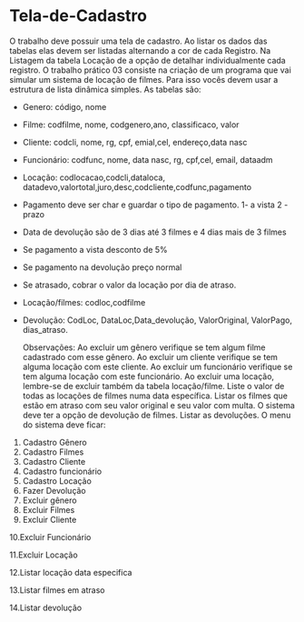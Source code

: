 # Tela-de-Cadastro

  O trabalho deve possuir uma tela de cadastro. Ao listar os dados das tabelas elas devem
ser listadas alternando a cor de cada Registro. Na Listagem da tabela Locação de a opção de
detalhar individualmente cada registro.
  O trabalho prático 03 consiste na criação de um programa que vai simular um sistema de
locação de filmes. Para isso vocês devem usar a estrutura de lista dinâmica simples.
As tabelas são:
- Genero: código, nome
- Filme: codfilme, nome, codgenero,ano, classificaco, valor
- Cliente: codcli, nome, rg, cpf, emial,cel, endereço,data nasc
- Funcionário: codfunc, nome, data nasc, rg, cpf,cel, email, dataadm
- Locação: codlocacao,codcli,dataloca, datadevo,valortotal,juro,desc,codcliente,codfunc,pagamento
 - Pagamento deve ser char e guardar o tipo de pagamento. 1- a vista 2 - prazo
 - Data de devolução são de 3 dias até 3 filmes e 4 dias mais de 3 filmes
 - Se pagamento a vista desconto de 5%
 - Se pagamento na devolução preço normal
 - Se atrasado, cobrar o valor da locação por dia de atraso.
- Locação/filmes: codloc,codfilme
- Devolução: CodLoc, DataLoc,Data_devolução, ValorOriginal, ValorPago, dias_atraso.
  
  Observações:
Ao excluir um gênero verifique se tem algum filme cadastrado com esse gênero.
Ao excluir um cliente verifique se tem alguma locação com este cliente.
Ao excluir um funcionário verifique se tem alguma locação com este funcionário.
Ao excluir uma locação, lembre-se de excluir também da tabela locação/filme.
Liste o valor de todas as locações de filmes numa data específica.
Listar os filmes que estão em atraso com seu valor original e seu valor com multa.
O sistema deve ter a opção de devolução de filmes.
Listar as devoluções.
O menu do sistema deve ficar:
1. Cadastro Gênero
2. Cadastro Filmes
3. Cadastro Cliente
4. Cadastro funcionário
5. Cadastro Locação
6. Fazer Devolução
7. Excluir gênero
8. Excluir Filmes
9. Excluir Cliente

10.Excluir Funcionário

11.Excluir Locação

12.Listar locação data especifica

13.Listar filmes em atraso

14.Listar devolução
